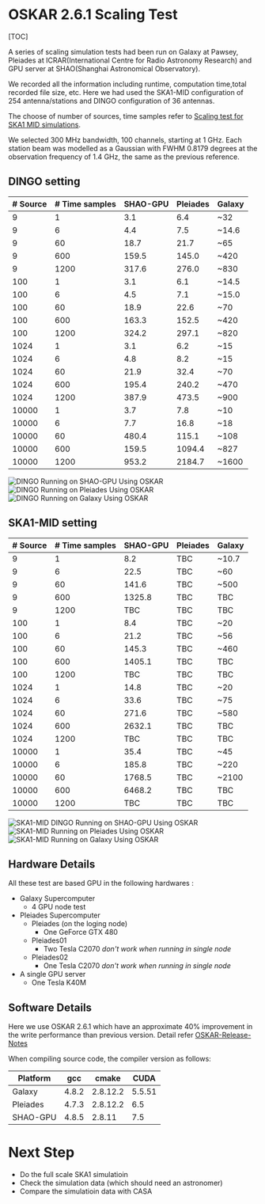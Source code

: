 # OSKAR 2.6.1 Scaling Test

[TOC]

A series of scaling simulation tests had been run on 
Galaxy at Pawsey, Pleiades at ICRAR(International Centre for  Radio Astronomy Research) 
and GPU server at SHAO(Shanghai Astronomical Observatory).

We recorded all the information including runtime, computation time,total recorded file size, etc.
Here we had used the SKA1-MID configuration of 254 antenna/stations and DINGO configuration of 36 antennas.


The choose of number of sources, time samples  refer to 
[Scaling test for SKA1 MID simulations](https://confluence.ska-sdp.org/display/SS/Scaling+tests+for+SKA1+MID+simulations).

We selected 300 MHz bandwidth, 100 channels, starting at 1 GHz.
Each station beam was modelled as a Gaussian with FWHM 0.8179 degrees at the observation frequency of 1.4 GHz, the same as the previous reference.


## DINGO setting




| # Source| # Time samples   	| SHAO-GPU | Pleiades  | Galaxy |
|  --     |------ 				|-------   | ---       |-----   |
| 9       | 1					| 3.1	   |  6.4      | ~32    |
| 9       | 6					| 4.4      |  7.5      | ~14.6  |
| 9       | 60					| 18.7     |  21.7     | ~65    |
| 9 	  | 600					| 159.5    |  145.0    | ~420   |
| 9 	  | 1200				| 317.6    |  276.0    | ~830   |
| 100     | 1					| 3.1	   |  6.1      | ~14.5  |
| 100     | 6					| 4.5      |  7.1      | ~15.0  |
| 100     | 60					| 18.9     |  22.6     | ~70    |
| 100 	  | 600					| 163.3    |  152.5    | ~420   |
| 100 	  | 1200				| 324.2    |  297.1    | ~820   |
| 1024    | 1					| 3.1	   |  6.2      | ~15    |
| 1024    | 6					| 4.8      |  8.2      | ~15    |
| 1024    | 60					| 21.9     |  32.4     | ~70    |
| 1024 	  | 600					| 195.4    |  240.2    | ~470   |
| 1024 	  | 1200				| 387.9    |  473.5    | ~900   |
| 10000   | 1					| 3.7	   |  7.8      | ~10    |
| 10000   | 6					| 7.7      |  16.8     | ~18    |
| 10000   | 60					| 480.4    |  115.1    | ~108   |
| 10000   | 600					| 159.5    |  1094.4   | ~827   |
| 10000   | 1200				| 953.2    |  2184.7   | ~1600  |



![DINGO     Running on SHAO-GPU Using OSKAR](shaogpu_dingo_log.png)
![DINGO     Running on Pleiades Using OSKAR](pleiades_dingo_log.png)
![DINGO     Running on Galaxy   Using OSKAR](galaxy_dingo_log.png)

## SKA1-MID setting

| # Source| # Time samples   	| SHAO-GPU  | Pleiades  | Galaxy |
|  --     |------ 				|-------    | ---       |-----   |
| 9       | 1					| 8.2	    |  TBC      | ~10.7    |
| 9       | 6					| 22.5      |  TBC      | ~60  |
| 9       | 60					| 141.6     |  TBC      | ~500    |
| 9 	  | 600					| 1325.8    |  TBC      | TBC   |
| 9 	  | 1200				| TBC       |  TBC      | TBC   |
| 100     | 1					| 8.4	    |  TBC      | ~20  |
| 100     | 6					| 21.2      |  TBC      | ~56  |
| 100     | 60					| 145.3     |  TBC      | ~460    |
| 100 	  | 600					| 1405.1    |  TBC      | TBC |
| 100 	  | 1200				| TBC       |  TBC      | TBC   |
| 1024    | 1					| 14.8	    |  TBC      | ~20    |
| 1024    | 6					| 33.6      |  TBC      | ~75    |
| 1024    | 60					| 271.6     |  TBC      | ~580    |
| 1024 	  | 600					| 2632.1    |  TBC      | TBC|
| 1024 	  | 1200				| TBC       |  TBC      | TBC   |
| 10000   | 1					| 35.4	    |  TBC      | ~45    |
| 10000   | 6					| 185.8     |  TBC      | ~220    |
| 10000   | 60					| 1768.5    |  TBC      | ~2100   |
| 10000   | 600					| 6468.2    |  TBC      | TBC|
| 10000   | 1200				| TBC       |  TBC      | TBC|

![SKA1-MID  DINGO Running on SHAO-GPU Using OSKAR](shaogpu_ska1_mid_log.png)
![SKA1-MID  Running on Pleiades Using OSKAR](pleiades_ska1_mid_log.png)
![SKA1-MID  Running on Galaxy   Using OSKAR](galaxy_ska1_mid_log.png)

## Hardware Details
All these test are based GPU in the following hardwares :

- Galaxy Supercomputer
  - 4 GPU node test
- Pleiades Supercomputer
  - Pleiades (on the loging node)
    - One GeForce GTX 480
  - Pleiades01
    - Two Tesla C2070 *don't work when running in single node*  
  - Pleiades02
    - One Tesla C2070 *don't work when running in single node*  
- A single GPU server
  - One Tesla K40M 

## Software Details

Here we use OSKAR 2.6.1 which have an approximate 40% improvement in the write performance than previous version.
Detail refer [OSKAR-Release-Notes](http://www.oerc.ox.ac.uk/~ska/oskar/OSKAR-Release-Notes.pdf)

When compiling source code, the compiler version as follows:

| Platform | gcc   | cmake    | CUDA  |
|  --      |------ |-------   | ---   |
| Galaxy   | 4.8.2 | 2.8.12.2 | 5.5.51|
| Pleiades | 4.7.3 | 2.8.12.2 | 6.5   |
| SHAO-GPU | 4.8.5 | 2.8.11   | 7.5   |


# Next Step

- Do the full scale SKA1 simulatioin
- Check the simulation data (which should need an astronomer)
- Compare the simulatioin data with CASA
